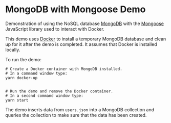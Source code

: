 # MongoDB with Mongoose Demo #

Demonstration of using the NoSQL database [MongoDB](https://www.mongodb.com/) with the [Mongoose](http://mongoosejs.com/) JavaScript library used to interact with Docker.

This demo uses [Docker](https://www.docker.com/) to install a temporary MongoDB database and clean up for it after the demo is completed. It assumes that Docker is installed locally.

To run the demo:
```
# Create a Docker container with MongoDB installed.
# In a command window type:
yarn docker-up


# Run the demo and remove the Docker container.
# In a second command window type:
yarn start

```
The demo inserts data from `users.json` into a MongoDB collection and queries the collection to make sure that the data has been created.

